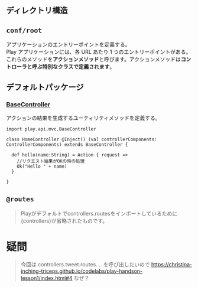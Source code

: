 ## ディレクトリ構造

## `conf/root`
アプリケーションのエントリーポイントを定義する。  
Play アプリケーションには、各 URL あたり 1 つのエントリーポイントがある。これらのメソッドを**アクションメソッド**と呼びます。アクションメソッドは**コントローラと呼ぶ特別なクラスで定義されます**。

## デフォルトパッケージ

### [BaseController](https://www.playframework.com/documentation/2.7.x/api/scala/play/api/mvc/BaseController.html)
アクションの結果を生成するユーティリティメソッドを定義する。
```
import play.api.mvc.BaseController
```
```
class HomeController @Inject() (val controllerComponents: ControllerComponents) extends BaseController {
  
  def hello(name:String) = Action { request =>
    //リクエスト結果がOKの時の処理
    Ok("Hello " + name)
  }

}
```

## `@routes`
> Playがデフォルトでcontrollers.routesをインポートしているために{controllers}が省略されたものです。

# 疑問
> 今回は controllers.tweet.routes.... を呼び出したいので
https://christina-inching-triceps.github.io/codelabs/play-handson-lesson1/index.html#4
なぜ？
